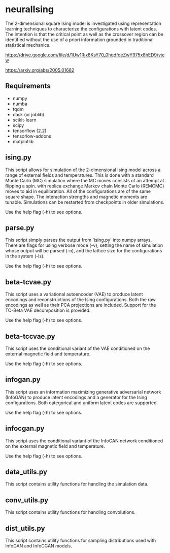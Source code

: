 neuralIsing
===========

The 2-dimensional square Ising model is investigated using representation learning techniques to characterize the configurations with latent codes. The intention is that the critical point as well as the crossover region can be identified without the use of a priori information grounded in traditional statistical mechanics.

https://drive.google.com/file/d/1Uw1Rjx8KsY70_0hqdfdeZwY975x8hED9/view

https://arxiv.org/abs/2005.01682

Requirements
------------

- numpy
- numba
- tqdm
- dask (or joblib)
- scikit-learn
- scipy
- tensorflow (2.2)
- tensorlow-addons
- matplotlib

ising.py
--------

This script allows for simulation of the 2-dimensional Ising model across a range of external fields and temperatures. This is done with a standard Monte Carlo (MC) simulation where the MC moves consists of an attempt at flipping a spin. with replica exchange Markov chain Monte Carlo (REMCMC) moves to aid in equilibration. All of the configurations are of the same square shape. The interaction strengths and magnetic moments are tunable. Simulations can be restarted from checkpoints in older simulations.

Use the help flag (-h) to see options.

parse.py
--------

This script simply parses the output from 'ising.py' into numpy arrays. There are flags for using verbose mode (-v), setting the name of simulation whose output will be parsed (-n), and the lattice size for the configurations in the system (-ls).

Use the help flag (-h) to see options.

beta-tcvae.py
-------------

This script uses a variational autoencoder (VAE) to produce latent encodings and reconstructions of the Ising configurations. Both the raw encodings as well as their PCA projections are included. Support for the TC-Beta VAE decomposition is provided.

Use the help flag (-h) to see options.

beta-tccvae.py
-------------

This script uses the conditional variant of the VAE conditioned on the external magnetic field and temperature.

Use the help flag (-h) to see options.

infogan.py
-------------

This script uses an information maximizing generative adversarial network (InfoGAN) to produce latent encodings and a generator for the Ising configurations. Both categorical and uniform latent codes are supported.

Use the help flag (-h) to see options.

infocgan.py
-------------

This script uses the conditional variant of the InfoGAN network conditioned on the external magnetic field and temperature.

Use the help flag (-h) to see options.

data_utils.py
-------------

This script contains utility functions for handling the simulation data.

conv_utils.py
-------------

This script contains utility functions for handling convolutions.

dist_utils.py
-------------

This script contains utility functions for sampling distributions used with InfoGAN and InfoCGAN models.

